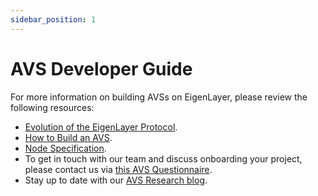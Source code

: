 ```yaml
---
sidebar_position: 1
---
```


# AVS Developer Guide

For more information on building AVSs on EigenLayer, please review the following resources: 
- [Evolution of the EigenLayer Protocol](https://www.blog.eigenlayer.xyz/ycie/).
- [How to Build an AVS](./how-to-build-an-avs.md).
- [Node Specification](./spec/intro.md).
- To get in touch with our team and discuss onboarding your project, please contact us via [this AVS Questionnaire](https://forms.gle/9tGCWXTp2AsR9hSZ8).
- Stay up to date with our [AVS Research blog](https://www.blog.eigenlayer.xyz/tag/avs-research/).
